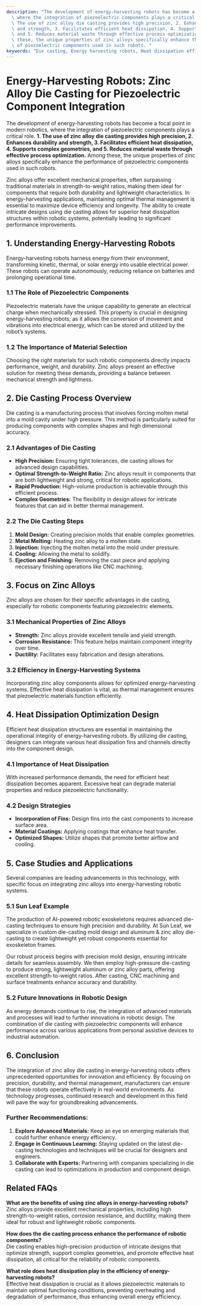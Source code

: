 ```yaml
---
description: "The development of energy-harvesting robots has become a focal point in modern robotics,\
  \ where the integration of piezoelectric components plays a critical role. **1.\
  \ The use of zinc alloy die casting provides high precision, 2. Enhances durability\
  \ and strength, 3. Facilitates efficient heat dissipation, 4. Supports complex geometries,\
  \ and 5. Reduces material waste through effective process optimization.** Among\
  \ these, the unique properties of zinc alloys specifically enhance the performance\
  \ of piezoelectric components used in such robots. "
keywords: "Die casting, Energy harvesting robots, Heat dissipation efficiency, Die-cast aluminum"
---
```

# Energy-Harvesting Robots: Zinc Alloy Die Casting for Piezoelectric Component Integration

The development of energy-harvesting robots has become a focal point in modern robotics, where the integration of piezoelectric components plays a critical role. **1. The use of zinc alloy die casting provides high precision, 2. Enhances durability and strength, 3. Facilitates efficient heat dissipation, 4. Supports complex geometries, and 5. Reduces material waste through effective process optimization.** Among these, the unique properties of zinc alloys specifically enhance the performance of piezoelectric components used in such robots. 

Zinc alloys offer excellent mechanical properties, often surpassing traditional materials in strength-to-weight ratios, making them ideal for components that require both durability and lightweight characteristics. In energy-harvesting applications, maintaining optimal thermal management is essential to maximize device efficiency and longevity. The ability to create intricate designs using die casting allows for superior heat dissipation structures within robotic systems, potentially leading to significant performance improvements.

## **1. Understanding Energy-Harvesting Robots**

Energy-harvesting robots harness energy from their environment, transforming kinetic, thermal, or solar energy into usable electrical power. These robots can operate autonomously, reducing reliance on batteries and prolonging operational time. 

### **1.1 The Role of Piezoelectric Components**

Piezoelectric materials have the unique capability to generate an electrical charge when mechanically stressed. This property is crucial in designing energy-harvesting robots, as it allows the conversion of movement and vibrations into electrical energy, which can be stored and utilized by the robot’s systems.

### **1.2 The Importance of Material Selection**

Choosing the right materials for such robotic components directly impacts performance, weight, and durability. Zinc alloys present an effective solution for meeting these demands, providing a balance between mechanical strength and lightness.

## **2. Die Casting Process Overview**

Die casting is a manufacturing process that involves forcing molten metal into a mold cavity under high pressure. This method is particularly suited for producing components with complex shapes and high dimensional accuracy.

### **2.1 Advantages of Die Casting**

- **High Precision:** Ensuring tight tolerances, die casting allows for advanced design capabilities.
- **Optimal Strength-to-Weight Ratio:** Zinc alloys result in components that are both lightweight and strong, critical for robotic applications.
- **Rapid Production:** High-volume production is achievable through this efficient process.
- **Complex Geometries:** The flexibility in design allows for intricate features that can aid in better thermal management.

### **2.2 The Die Casting Steps**

1. **Mold Design:** Creating precision molds that enable complex geometries.
2. **Metal Melting:** Heating zinc alloy to a molten state.
3. **Injection:** Injecting the molten metal into the mold under pressure.
4. **Cooling:** Allowing the metal to solidify.
5. **Ejection and Finishing:** Removing the cast piece and applying necessary finishing operations like CNC machining.

## **3. Focus on Zinc Alloys**

Zinc alloys are chosen for their specific advantages in die casting, especially for robotic components featuring piezoelectric elements.

### **3.1 Mechanical Properties of Zinc Alloys**

- **Strength:** Zinc alloys provide excellent tensile and yield strength.
- **Corrosion Resistance:** This feature helps maintain component integrity over time.
- **Ductility:** Facilitates easy fabrication and design alterations.

### **3.2 Efficiency in Energy-Harvesting Systems**

Incorporating zinc alloy components allows for optimized energy-harvesting systems. Effective heat dissipation is vital, as thermal management ensures that piezoelectric materials function efficiently.

## **4. Heat Dissipation Optimization Design**

Efficient heat dissipation structures are essential in maintaining the operational integrity of energy-harvesting robots. By utilizing die casting, designers can integrate various heat dissipation fins and channels directly into the component design.

### **4.1 Importance of Heat Dissipation**

With increased performance demands, the need for efficient heat dissipation becomes apparent. Excessive heat can degrade material properties and reduce piezoelectric functionality.

### **4.2 Design Strategies**

- **Incorporation of Fins:** Design fins into the cast components to increase surface area.
- **Material Coatings:** Applying coatings that enhance heat transfer.
- **Optimized Shapes:** Utilize shapes that promote better airflow and cooling.

## **5. Case Studies and Applications**

Several companies are leading advancements in this technology, with specific focus on integrating zinc alloys into energy-harvesting robotic systems.

### **5.1 Sun Leaf Example**

The production of AI-powered robotic exoskeletons requires advanced die-casting techniques to ensure high precision and durability. At Sun Leaf, we specialize in custom die-casting mold design and aluminum & zinc alloy die-casting to create lightweight yet robust components essential for exoskeleton frames. 

Our robust process begins with precision mold design, ensuring intricate details for seamless assembly. We then employ high-pressure die-casting to produce strong, lightweight aluminum or zinc alloy parts, offering excellent strength-to-weight ratios. After casting, CNC machining and surface treatments enhance accuracy and durability.

### **5.2 Future Innovations in Robotic Design**

As energy demands continue to rise, the integration of advanced materials and processes will lead to further innovations in robotic design. The combination of die casting with piezoelectric components will enhance performance across various applications from personal assistive devices to industrial automation.

## **6. Conclusion**

The integration of zinc alloy die casting in energy-harvesting robots offers unprecedented opportunities for innovation and efficiency. By focusing on precision, durability, and thermal management, manufacturers can ensure that these robots operate effectively in real-world environments. As technology progresses, continued research and development in this field will pave the way for groundbreaking advancements.

### Further Recommendations:

1. **Explore Advanced Materials:** Keep an eye on emerging materials that could further enhance energy efficiency.
2. **Engage in Continuous Learning:** Staying updated on the latest die-casting technologies and techniques will be crucial for designers and engineers.
3. **Collaborate with Experts:** Partnering with companies specializing in die casting can lead to optimizations in production and component design.

## Related FAQs

**What are the benefits of using zinc alloys in energy-harvesting robots?**  
Zinc alloys provide excellent mechanical properties, including high strength-to-weight ratios, corrosion resistance, and ductility, making them ideal for robust and lightweight robotic components.

**How does the die casting process enhance the performance of robotic components?**  
Die casting enables high-precision production of intricate designs that optimize strength, support complex geometries, and promote effective heat dissipation, all critical for the reliability of robotic components.

**What role does heat dissipation play in the efficiency of energy-harvesting robots?**  
Effective heat dissipation is crucial as it allows piezoelectric materials to maintain optimal functioning conditions, preventing overheating and degradation of performance, thus enhancing overall energy efficiency.

